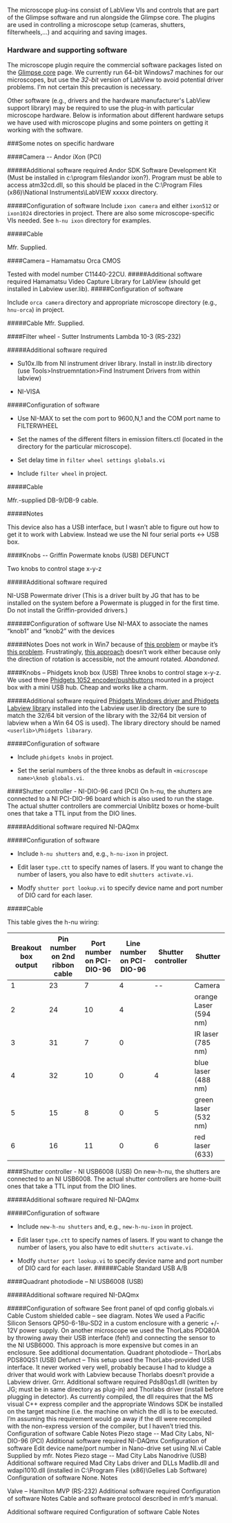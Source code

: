 The microscope plug-ins consist of LabView VIs and controls that are part of the Glimpse software and run alongside the Glimpse core.  The plugins are used in controlling a microscope setup (cameras, shutters, filterwheels,...) and acquiring and saving images.

### Hardware and supporting software
The microscope plugin require the commercial software packages listed on the [Glimpse core](https://github.com/gelles-brandeis/Glimpse/wiki/Glimpse-core) page.  We currently run 64-bit Windows7 machines for our microscopes, but use the *32-bit* version of LabView to avoid potential driver problems.  I'm not certain this precaution is necessary.

Other software (e.g., drivers and the hardware manufacturer's LabView support library) may be required to use the plug-in with particular microscope hardware.  Below is information about different hardware setups we have used with microscope plugins and some pointers on getting it working with the software.

###Some notes on specific hardware

####Camera -- Andor iXon (PCI)

#####Additional software required 
Andor SDK Software Development Kit (Must be installed in c:\program files\andor ixon?).  Program must be able to access atm32cd.dll, so this should be placed in the C:\Program Files (x86)\National Instruments\LabVIEW xxxxx directory.

#####Configuration of software
Include `ixon camera` and either `ixon512` or `ixon1024` directories in project. There are also some microscope-specific VIs needed.  See `h-nu ixon` directory for examples.

#####Cable

Mfr. Supplied.

####Camera – Hamamatsu Orca CMOS

Tested with model number C11440-22CU.
#####Additional software required 
Hamamatsu Video Capture Library for LabView (should get installed in Labview user.lib).
#####Configuration of software

Include `orca camera` directory and appropriate microscope directory (e.g., `hnu-orca`) in project. 

#####Cable
Mfr. Supplied.

####Filter wheel - Sutter Instruments Lambda 10-3 (RS-232)

#####Additional software required

* Su10x.llb from NI instrument driver library.  Install in instr.lib directory (use Tools>Instruemntation>Find Instrument Drivers from within labview)

* NI-VISA

#####Configuration of software

* Use NI-MAX to set the com port to 9600,N,1 and the COM port name to FILTERWHEEL

* Set the names of the different filters in emission filters.ctl (located in the directory for the particular microscope).

* Set delay time in `filter wheel settings globals.vi`

* Include `filter wheel` in project.

#####Cable

Mfr.-supplied DB-9/DB-9 cable.  

#####Notes

This device also has a USB interface, but I wasn’t able to figure out how to get it to work with Labview.  Instead we use the NI four serial ports <-> USB box.

####Knobs -- Griffin Powermate knobs (USB) DEFUNCT

Two knobs to control stage x-y-z

#####Additional software required 

NI-USB Powermate driver (This is a driver built by JG that has to be installed on the system before a Powermate is plugged in for the first time.  Do not install the Griffin-provided drivers.)

######Configuration of software
Use NI-MAX to associate the names “knob1” and “knob2” with the devices

#####Notes
Does not work in Win7 because of [this problem](http://digital.ni.com/public.nsf/allkb/E811055409D5B8778625782900701DFB?OpenDocument) or maybe it’s [this problem](http://forums.ni.com/t5/LabVIEW/Write-on-a-hid-with-labview-using-the-library-hid-dll/m-p/570119).  Frustratingly, [this approach](http://digital.ni.com/public.nsf/allkb/CA411647F224787B86256DD000669EFE) doesn’t work either because only the direction of rotation is accessible, not the amount rotated.  *Abandoned*.

####Knobs – Phidgets knob box (USB)
Three knobs to control stage x-y-z.  We used three [Phidgets 1052 encoder/pushbuttons](http://www.phidgets.com/products.php?category=7&product_id=1052) mounted in a project box with a mini USB hub.  Cheap and works like a charm.

#####Additional software required 
[Phidgets Windows driver and Phidgets Labview library](http://www.phidgets.com/docs/Language_-_LabVIEW) installed into the Labview user.lib directory (be sure to match the 32/64 bit version of the library with the 32/64 bit version of labview when a Win 64 OS is used).  The library directory should be named `<userlib>\Phidgets libarary`.

#####Configuration of software
* Include `phidgets knobs` in project.

* Set the serial numbers of the three knobs as default in `<microscope name>\knob globals.vi`.

####Shutter controller - NI-DIO-96 card (PCI)
On h-nu, the shutters are connected to a NI PCI-DIO-96 board which is also used to run the stage.  The actual shutter controllers are commercial Uniblitz boxes or home-built ones that take a TTL input from the DIO lines.

#####Additional software required
NI-DAQmx

#####Configuration of software
* Include `h-nu shutters` and, e.g., `h-nu-ixon` in project.

* Edit laser `type.ctt` to specify names of lasers. If you want to change the number of lasers, you also have to edit `shutters activate.vi`.

* Modfy `shutter port lookup.vi` to specify device name and port number of DIO card for each laser.

#####Cable

This table gives the h-nu wiring:

|Breakout box output|Pin number on 2nd ribbon cable|Port number on PCI-DIO-96|Line number on PCI-DIO-96|Shutter controller|Shutter|
|----|----|----|----|----|----|
|1|23|7|4| -- |Camera|
|2	|24	|10	|4	|	|orange Laser (594 nm)|
|3	|31	|7	|0	|	|IR laser (785 nm)|
|4	|32	|10	|0	|4	|blue laser (488 nm)|
|5|15	|8	|0	|5	|green laser (532 nm)|
|6	|16	|11	|0	|6	|red laser (633)|

####Shutter controller - NI USB6008 (USB)
On new-h-nu, the shutters are connected to an NI USB6008. The actual shutter controllers are home-built ones that take a TTL input from the DIO lines.

#####Additional software required
NI-DAQmx

#####Configuration of software
* Include `new-h-nu shutters` and, e.g., `new-h-nu-ixon` in project.

* Edit laser `type.ctt` to specify names of lasers. If you want to change the number of lasers, you also have to edit `shutters activate.vi`.

* Modfy `shutter port lookup.vi` to specify device name and port number of DIO card for each laser.
######Cable
Standard USB A/B

####Quadrant photodiode – NI USB6008 (USB)

#####Additional software required
NI-DAQmx

#####Configuration of software
See front panel of qpd config globals.vi
Cable
Custom shielded cable – see diagram.
Notes
We used a Pacific Silicon Sensors QP50-6-18u-SD2 in a custom enclosure with a generic +/- 12V power supply.  On another microscope we used the ThorLabs PDQ80A by throwing away their USB interface (feh!) and connecting the sensor to the NI USB6000.  This approach is more expensive but comes in an enclosure. See additional documentation.
Quadrant photodiode – ThorLabs PDS80QS1 (USB)
Defunct – This setup used the ThorLabs-provided  USB interface.  It never worked very well, probably because I had to kludge a driver that would work with Labview because Thorlabs doesn’t provide a Labview driver. Grrr.
Additional software required 
Pds80qs1.dll (written by JG; must be in same directory as plug-in) and Thorlabs driver (install before plugging in detector).  As currently compiled, the dll requires that the MS visual C++ express compiler and the appropriate Windows SDK be installed on the target machine (i.e. the machine on which the dll is to be executed.  I’m assuming this requirement would go away if the dll were recompiled with the non-express version of the compiler, but I haven’t tried this.
Configuration of software
Cable
Notes
Piezo stage -- Mad City Labs, NI-DIO-96 (PCI)
Additional software required 
NI-DAQmx
Configuration of software
Edit device name/port number in Nano-drive set using NI.vi
Cable
Supplied by mfr.
Notes 
Piezo stage -- Mad City Labs Nanodrive (USB)
Additional software required 
Mad City Labs driver and DLLs Madlib.dll and wdapi1010.dll (installed in C:\Program Files (x86)\Gelles Lab Software)
Configuration of software
None.
Notes 

Valve – Hamilton MVP (RS-232)
Additional software required 
Configuration of software
Notes 
Cable and software protocol described in mfr’s manual.

Additional software required 
Configuration of software
Cable
Notes 


